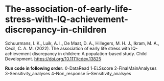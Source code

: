 # The-association-of-early-life-stress-with-IQ-achievement-discrepancy-in-children
Schuurmans, I. K., Luik, A. I., De Maat, D. A., Hillegers, M. H. J., Ikram, M. A., Cecil, C. A. M. (2022). The association of early life stress with IQ-achievement discrepancy in children: A population-based study. Child Development. https://doi.org/10.1111/cdev.13825

**Run code in following order:**
0-DataRead
1-ELSscore
2-FinalMainAnalyses
3-Sensitivity_analyses
4-Non_response
5-Sensitivity_analsyes
